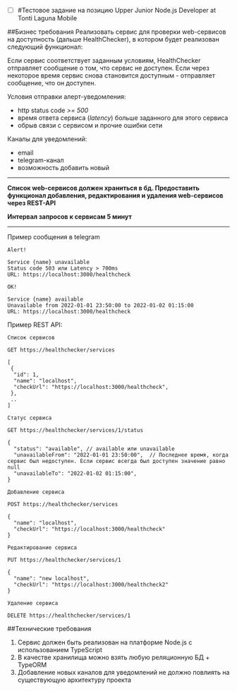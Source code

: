 * [ ] #Тестовое задание на позицию Upper Junior Node.js Developer at Tonti Laguna Mobile

##Бизнес требования
Реализовать сервис для проверки web-сервисов на доступность (дальше HealthChecker), в котором будет реализован следующий функционал:

Если сервис соответствует заданным условиям, HealthChecker отправляет сообщение о том, что сервис не доступен. Если через некоторое время сервис снова становится доступным - отправляет сообщение, что он доступен.

Условия отправки алерт-уведомления:

* http status code _>= 500_
* время ответа сервиса (_latency_) больше заданного для этого сервиса
* обрыв связи с сервисом и прочие ошибки сети

Каналы для уведомлений:

- email
- telegram-канал
- возможность добавить новый

---

__Список web-сервисов должен храниться в бд. Предоставить функционал добавления, редактирования и удаления web-сервисов через REST-API__

__Интервал запросов к сервисам 5 минут__

---

Пример сообщения в telegram

````
Alert!

Service {name} unavailable
Status code 503 или Latency > 700ms
URL: https://localhost:3000/healthcheck
````

````
OK!

Service {name} available
Unavailable from 2022-01-01 23:50:00 to 2022-01-02 01:15:00
URL: https://localhost:3000/healthcheck
````

Пример REST API:

````
Список сервисов

GET https://healthchecker/services

[
 {
  "id": 1,
  "name": "localhost",  
  "checkUrl": "https://localhost:3000/healthcheck",  
 },
 ..
]
````

````
Статус сервиса

GET https://healthchecker/services/1/status

{
  "status": "available", // available или unavailable
  "unavailableFrom": "2022-01-01 23:50:00",  // Последнее время, когда сервис был недоступен. Если сервис всегда был доступен значение равно null
  "unavailableTo": "2022-01-02 01:15:00",  
}
````

````
Добавление сервиса

POST https://healthchecker/services

{
  "name": "localhost",  
  "checkUrl": "https://localhost:3000/healthcheck"
}
````

````
Редактирование сервиса

PUT https://healthchecker/services/1

{
  "name": "new localhost",  
  "checkUrl": "https://localhost:3000/healthcheck2"
}
````

````
Удаление сервиса

DELETE https://healthchecker/services/1
````

##Технические требования

1. Сервис должен быть реализован на платформе Node.js с использованием TypeScript
2. В качестве хранилища можно взять любую реляционную БД + TypeORM
3. Добавление новых каналов для уведомлений не должно повлиять на существующую архитектуру проекта
